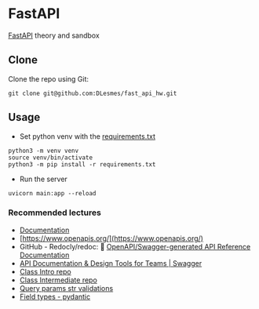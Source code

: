 # FastAPI

[FastAPI](https://fastapi.tiangolo.com/tutorial/first-steps/) theory and sandbox

## Clone

Clone the repo using Git:

```
git clone git@github.com:DLesmes/fast_api_hw.git
```

## Usage

* Set python venv with the [requirements.txt](https://github.com/DLesmes/fast_api_hw/blob/main/requirements.txt)

```
python3 -m venv venv
source venv/bin/activate
python3 -m pip install -r requirements.txt
```
* Run the server

```
uvicorn main:app --reload
```

### Recommended lectures

* [Documentation](https://hackmd.io/rK8aSVH3Qg-ICKuKGOO01w)
* [https://www.openapis.org/](https://www.openapis.org/)
* GitHub - Redocly/redoc: 📘 [OpenAPI/Swagger-generated API Reference Documentation](https://github.com/Redocly/redoc)
* [API Documentation & Design Tools for Teams | Swagger](https://swagger.io/)
* [Class Intro repo](https://github.com/platzi/curso-fastapi-fundamentos-path-validaciones/blob/request_response_body/main.py)
* [Class Intermediate repo](https://github.com/platzi/curso-fastapi-modularizacion-datos-errores)
* [Query params str validations](https://fastapi.tiangolo.com/tutorial/query-params-str-validations/)
* [Field types - pydantic](https://docs.pydantic.dev/usage/types/#pydantic-types)
